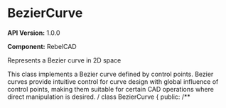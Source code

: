 # BezierCurve

**API Version:** 1.0.0

**Component:** RebelCAD

Represents a Bezier curve in 2D space

This class implements a Bezier curve defined by control points.
Bezier curves provide intuitive control for curve design with
global influence of control points, making them suitable for
certain CAD operations where direct manipulation is desired.
/
class BezierCurve {
public:
    /**

